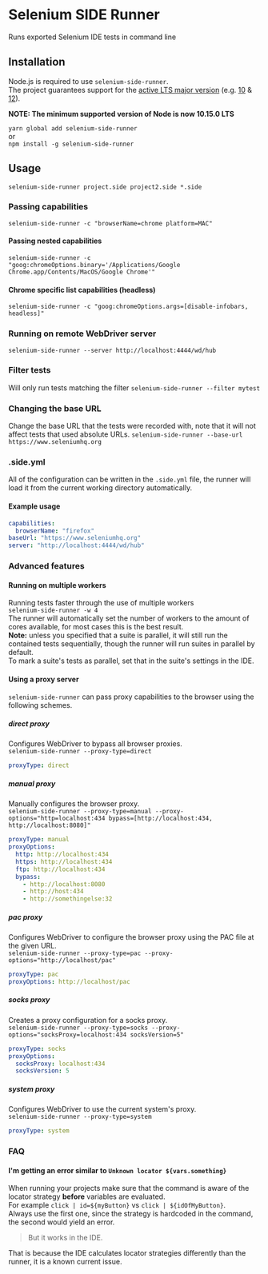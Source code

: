 # Selenium SIDE Runner
Runs exported Selenium IDE tests in command line

## Installation
Node.js is required to use `selenium-side-runner`.  
The project guarantees support for the [active LTS major version](https://github.com/nodejs/Release) (e.g. [10](https://nodejs.org/en/download/) & [12](https://nodejs.org/en/download/current/)).  

__NOTE: The minimum supported version of Node is now 10.15.0 LTS__

```yarn global add selenium-side-runner```  
or  
```npm install -g selenium-side-runner```  

## Usage
```selenium-side-runner project.side project2.side *.side```

### Passing capabilities
```selenium-side-runner -c "browserName=chrome platform=MAC"```

#### Passing nested capabilities
```selenium-side-runner -c "goog:chromeOptions.binary='/Applications/Google Chrome.app/Contents/MacOS/Google Chrome'"```

#### Chrome specific list capabilities (headless)
```selenium-side-runner -c "goog:chromeOptions.args=[disable-infobars, headless]"```

### Running on remote WebDriver server
```selenium-side-runner --server http://localhost:4444/wd/hub```

### Filter tests
Will only run tests matching the filter
```selenium-side-runner --filter mytest```

### Changing the base URL
Change the base URL that the tests were recorded with, note that it will not affect tests that used absolute URLs.
```selenium-side-runner --base-url https://www.seleniumhq.org```

### .side.yml
All of the configuration can be written in the `.side.yml` file, the runner will load it from the current working directory automatically.

#### Example usage
```yaml
capabilities:
  browserName: "firefox"
baseUrl: "https://www.seleniumhq.org"
server: "http://localhost:4444/wd/hub"
```

### Advanced features

#### Running on multiple workers
Running tests faster through the use of multiple workers  
```selenium-side-runner -w 4```  
The runner will automatically set the number of workers to the amount of cores available, for most cases this is the best result.  
**Note:** unless you specified that a suite is parallel, it will still run the contained tests sequentially, though the runner will run suites in parallel by default.  
To mark a suite's tests as parallel, set that in the suite's settings in the IDE.

#### Using a proxy server
`selenium-side-runner` can pass proxy capabilities to the browser using the following schemes.

##### direct proxy  
Configures WebDriver to bypass all browser proxies.  
```selenium-side-runner --proxy-type=direct```
```yaml
proxyType: direct
```

##### manual proxy
Manually configures the browser proxy.  
```selenium-side-runner --proxy-type=manual --proxy-options="http=localhost:434 bypass=[http://localhost:434, http://localhost:8080]"```
```yaml
proxyType: manual
proxyOptions:
  http: http://localhost:434
  https: http://localhost:434
  ftp: http://localhost:434
  bypass:
    - http://localhost:8080
    - http://host:434
    - http://somethingelse:32
```

##### pac proxy
Configures WebDriver to configure the browser proxy using the PAC file at the given URL.  
```selenium-side-runner --proxy-type=pac --proxy-options="http://localhost/pac"```
```yaml
proxyType: pac
proxyOptions: http://localhost/pac
```

##### socks proxy
Creates a proxy configuration for a socks proxy.  
```selenium-side-runner --proxy-type=socks --proxy-options="socksProxy=localhost:434 socksVersion=5"```
```yaml
proxyType: socks
proxyOptions:
  socksProxy: localhost:434
  socksVersion: 5
```

##### system proxy  
Configures WebDriver to use the current system's proxy.  
```selenium-side-runner --proxy-type=system```
```yaml
proxyType: system
```

### FAQ

#### I'm getting an error similar to `Unknown locator ${vars.something}`
When running your projects make sure that the command is aware of the locator strategy **before** variables are evaluated.  
For example `click | id=${myButton}` vs `click | ${idOfMyButton}`.  
Always use the first one, since the strategy is hardcoded in the command, the second would yield an error.  

>But it works in the IDE.  

That is because the IDE calculates locator strategies differently than the runner, it is a known current issue.

